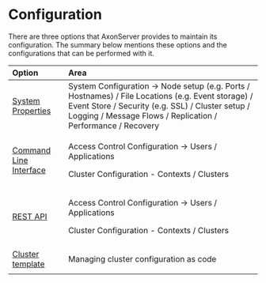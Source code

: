 # Configuration

There are three options that AxonServer provides to maintain its configuration. The summary below mentions these options and the configurations that can be performed with it.

<table>
  <thead>
    <tr>
      <th style="text-align:left">Option</th>
      <th style="text-align:left">Area</th>
    </tr>
  </thead>
  <tbody>
    <tr>
      <td style="text-align:left"><a href="configuration.md">System Properties</a>
      </td>
      <td style="text-align:left">System Configuration -&gt; Node setup (e.g. Ports / Hostnames) / File
        Locations (e.g. Event storage) / Event Store / Security (e.g. SSL) / Cluster
        setup / Logging / Message Flows / Replication / Performance / Recovery</td>
    </tr>
    <tr>
      <td style="text-align:left"><a href="command-line-interface.md">Command Line Interface</a>
      </td>
      <td style="text-align:left">
        <p>Access Control Configuration -&gt; Users / Applications</p>
        <p>Cluster Configuration - Contexts / Clusters</p>
      </td>
    </tr>
    <tr>
      <td style="text-align:left"><a href="rest-api.md">REST API</a>
      </td>
      <td style="text-align:left">
        <p>Access Control Configuration -&gt; Users / Applications</p>
        <p>Cluster Configuration - Contexts / Clusters</p>
      </td>
    </tr>
    <tr>
      <td style="text-align:left"><a href="cluster-template.md">Cluster template</a>
      </td>
      <td style="text-align:left">
        <p>Managing cluster configuration as code</p>
      </td>
    </tr>    
    
  </tbody>
</table>